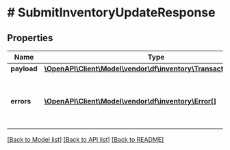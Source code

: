 # # SubmitInventoryUpdateResponse

## Properties

Name | Type | Description | Notes
------------ | ------------- | ------------- | -------------
**payload** | [**\OpenAPI\Client\Model\vendor\df\inventory\TransactionReference**](TransactionReference.md) |  | [optional]
**errors** | [**\OpenAPI\Client\Model\vendor\df\inventory\Error[]**](Error.md) | A list of error responses returned when a request is unsuccessful. | [optional]

[[Back to Model list]](../../README.md#models) [[Back to API list]](../../README.md#endpoints) [[Back to README]](../../README.md)
